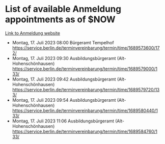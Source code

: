 # List of available Anmeldung appointments as of $NOW
[Link to Anmeldung website](https://service.berlin.de/terminvereinbarung/termin/tag.php?termin=1&anliegen[]=120686&dienstleisterlist=122210,122217,327316,122219,327312,122227,327314,122231,327346,122243,327348,122254,122252,329742,122260,329745,122262,329748,122271,327278,122273,327274,122277,327276,330436,122280,327294,122282,327290,122284,327292,122291,327270,122285,327266,122286,327264,122296,327268,150230,329760,122297,327286,122294,327284,122312,329763,122314,329775,122304,327330,122311,327334,122309,327332,317869,122281,327352,122279,329772,122283,122276,327324,122274,327326,122267,329766,122246,327318,122251,327320,122257,327322,122208,327298,122226,327300&herkunft=http%3A%2F%2Fservice.berlin.de%2Fdienstleistung%2F120686%2F)
- Montag, 17. Juli 2023 08:00 Bürgeramt Tempelhof https://service.berlin.de/terminvereinbarung/termin/time/1689573600/172/
- Montag, 17. Juli 2023 09:30 Ausbildungsbürgeramt (Alt- Hohenschönhausen) https://service.berlin.de/terminvereinbarung/termin/time/1689579000/133/
- Montag, 17. Juli 2023 09:42 Ausbildungsbürgeramt (Alt- Hohenschönhausen) https://service.berlin.de/terminvereinbarung/termin/time/1689579720/133/
- Montag, 17. Juli 2023 09:54 Ausbildungsbürgeramt (Alt- Hohenschönhausen) https://service.berlin.de/terminvereinbarung/termin/time/1689580440/133/
- Montag, 17. Juli 2023 11:06 Ausbildungsbürgeramt (Alt- Hohenschönhausen) https://service.berlin.de/terminvereinbarung/termin/time/1689584760/133/
